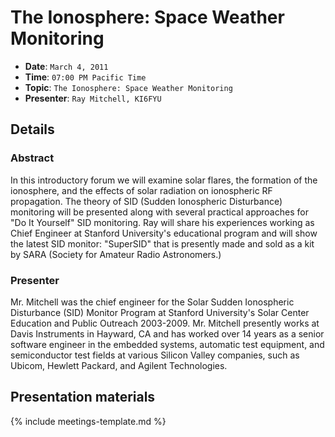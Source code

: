 # The Ionosphere: Space Weather Monitoring

* **Date**: `March 4, 2011`
* **Time**: `07:00 PM Pacific Time`
* **Topic**: `The Ionosphere: Space Weather Monitoring`
* **Presenter**: `Ray Mitchell, KI6FYU`

## Details

### Abstract
In this introductory forum we will examine solar flares, the formation of the ionosphere, and the effects of solar radiation on ionospheric RF propagation.  The theory of SID (Sudden Ionospheric Disturbance) monitoring will be presented along with several practical approaches for "Do It Yourself" SID monitoring.  Ray will share his experiences working as Chief Engineer at Stanford University's educational program and will show the latest SID monitor: "SuperSID" that is presently made and sold as a kit by SARA (Society for Amateur Radio Astronomers.)

### Presenter
Mr. Mitchell was the chief engineer for the Solar Sudden Ionospheric Disturbance (SID) Monitor Program at Stanford University's Solar Center Education and Public Outreach 2003-2009.  Mr. Mitchell presently works at Davis Instruments in Hayward, CA and has worked over 14 years as a senior software engineer in the embedded systems, automatic test equipment, and semiconductor test fields at various Silicon Valley companies, such as Ubicom, Hewlett Packard, and Agilent Technologies.

## Presentation materials

{% include meetings-template.md %}

